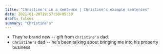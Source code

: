 ```yaml
---
title: "Christine's in a sentence | Christine's example sentences"
date: 2021-01-20T19:57:50+05:30
draft: falses
summary: "Christine's"
---
```

- They're brand new -- gift from `christine's` dad.
- `Christine's` dad -- he's been talking about bringing me into his property business.
                 
